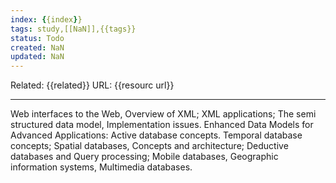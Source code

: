 ```yaml
---
index: {{index}}
tags: study,[[NaN]],{{tags}}
status: Todo
created: NaN
updated: NaN
---
```

Related: {{related}}
URL: {{resourc url}}

---
Web
interfaces to the Web, Overview of XML; XML
applications; The semi structured data model,
Implementation issues. Enhanced Data Models for
Advanced Applications: Active database concepts.
Temporal database concepts; Spatial databases,
Concepts and architecture; Deductive databases and
Query processing; Mobile databases, Geographic
information systems, Multimedia databases.